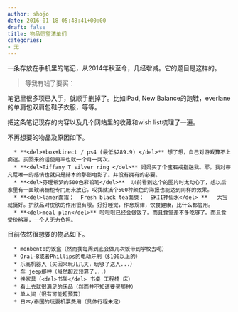 ```yaml
---
author: shojo
date: 2016-01-18 05:48:41+00:00
draft: false
title: 物品愿望清单们
categories:
- 无
---
```


一条存放在手机里的笔记，从2014年秋至今，几经增减。它的题目是这样的。



<blockquote>等我有钱了要买：</blockquote>



笔记里很多项已入手，就顺手删掉了。比如iPad, New Balance的跑鞋，everlane的单肩包双肩包鞋子衣服，等等。

把这条笔记现存的内容以及几个网站里的收藏和wish list梳理了一遍。

不再想要的物品及原因如下。




      * **<del>Xbox+kinect / ps4 (最低$289.9) </del>** 想了想，自己对游戏算不上痴迷。买回来的话使用率也就一个月一两次。
      * **<del>Tiffany T silver ring </del>** 妈妈买了个宝石戒指送我。耶。我对蒂凡尼唯一的感情也就只是赫本的那部电影了。并没有拥有的必要。
      * **<del>芬理希梦的500色彩铅笔</del>**  以前看到这个的图片时太动心了，想以后家里有一面玻璃橱柜专门用来放它。哎我就搞个500种颜色的海报也能达到同样的效果。
      * **<del>lamer面霜；  Fresh black tea面膜；  SKII神仙水</del> **   大宝就挺好。护肤品对皮肤的作用很有限。好好睡觉，作息规律，饮食健康，比什么都管用。
      * **<del>meal plan</del>** 啦啦啦已经会做饭了。而且食堂差不多吃够了。而且食堂价格高，一个人无力负担。


目前依然很想要的物品如下。


      * monbento的饭盒（然而我每周到底会做几次饭带到学校去呢）
      * Oral-B或者Phillips的电动牙刷（$100以上的）
      * 乐高机器人（买回来玩儿几天，玩够了送人...）
      * 车 jeep那种（虽然超过预算了...）
      * 换家具（<del>书架</del> 书桌 工程椅 床）
      * 看上去就很满足的床品（然而并不知道要买那种）
      * 单人间（很有可能超预算）
      * 日本/泰国的玩耍机票费用（具体行程未定）

